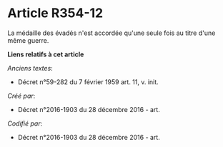 # Article R354-12

La médaille des évadés n'est accordée qu'une seule fois au titre d'une même guerre.

**Liens relatifs à cet article**

_Anciens textes_:

  - Décret n°59-282 du 7 février 1959 art. 11, v. init.

_Créé par_:

  - Décret n°2016-1903 du 28 décembre 2016 - art.

_Codifié par_:

  - Décret n°2016-1903 du 28 décembre 2016 - art.

